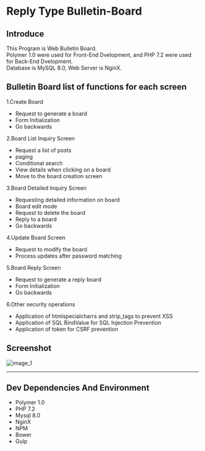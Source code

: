 # Reply Type Bulletin-Board

## Introduce
This Program is Web Bulletin Board.<br>
Polymer 1.0 were used for Front-End Dvelopment, and PHP 7.2 were used for Back-End Dvelopment.<br>
Database is MySQL 8.0, Web Server is NginX.

## Bulletin Board list of functions for each screen
1.Create Board
- Request to generate a board
- Form Initialization
- Go backwards

2.Board List Inquiry Screen
- Request a list of posts
- paging
- Conditional search
- View details when clicking on a board
- Move to the board creation screen

3.Board Detailed Inquiry Screen
- Requesting detailed information on board
- Board edit mode
- Request to delete the board
- Reply to a board
- Go backwards

4.Update Board Screen
- Request to modify the board
- Process updates after password matching

5.Board Reply Screen
- Request to generate a reply board
- Form Initialization
- Go backwards

6.Other security operations
- Application of htmlspecialcharrs and strip_tags to prevent XSS
- Application of SQL BindValue for SQL Injection Prevention
- Application of token for CSRF prevention

## Screenshot
![image_1](https://user-images.githubusercontent.com/14229774/53291354-10ce9500-37f5-11e9-8915-55133d1aae61.PNG)

-----------
## Dev Dependencies And Environment
* Polymer 1.0
* PHP 7.2
* Mysql 8.0
* NginX
* NPM
* Bower
* Gulp


